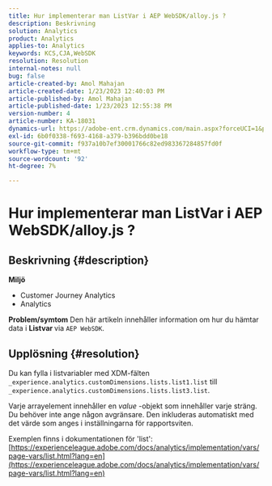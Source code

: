 ```yaml
---
title: Hur implementerar man ListVar i AEP WebSDK/alloy.js ?
description: Beskrivning
solution: Analytics
product: Analytics
applies-to: Analytics
keywords: KCS,CJA,WebSDK
resolution: Resolution
internal-notes: null
bug: false
article-created-by: Amol Mahajan
article-created-date: 1/23/2023 12:40:03 PM
article-published-by: Amol Mahajan
article-published-date: 1/23/2023 12:55:38 PM
version-number: 4
article-number: KA-18031
dynamics-url: https://adobe-ent.crm.dynamics.com/main.aspx?forceUCI=1&pagetype=entityrecord&etn=knowledgearticle&id=ea81f808-1b9b-ed11-aad1-6045bd006239
exl-id: 6b0f0338-f693-4168-a379-b396bdd0be18
source-git-commit: f937a10b7ef30001766c82ed983367284857fd0f
workflow-type: tm+mt
source-wordcount: '92'
ht-degree: 7%

---
```


# Hur implementerar man ListVar i AEP WebSDK/alloy.js ?

## Beskrivning {#description}

<b>Miljö</b>
- Customer Journey Analytics
- Analytics 



<b>Problem/symtom</b>
Den här artikeln innehåller information om hur du hämtar data i <b>Listvar </b>via `AEP WebSDK`.


## Upplösning {#resolution}

Du kan fylla i listvariabler med XDM-fälten<br>
`_experience.analytics.customDimensions.lists.list1.list` till `_experience.analytics.customDimensions.lists.list3.list`.

Varje arrayelement innehåller en *value* -objekt som innehåller varje sträng. Du behöver inte ange någon avgränsare. Den inkluderas automatiskt med det värde som anges i inställningarna för rapportsviten.

Exemplen finns i dokumentationen för &#39;list&#39;: [https://experienceleague.adobe.com/docs/analytics/implementation/vars/page-vars/list.html?lang=en](https://experienceleague.adobe.com/docs/analytics/implementation/vars/page-vars/list.html?lang=en)
